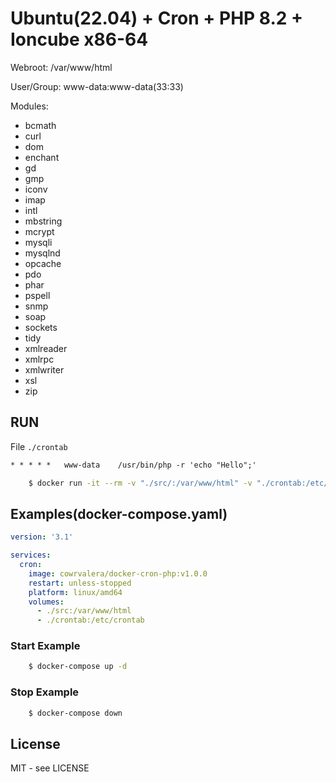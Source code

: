 # Ubuntu(22.04) + Cron + PHP 8.2 + Ioncube x86-64

Webroot: /var/www/html

User/Group: www-data:www-data(33:33)

Modules:
   - bcmath
   - curl
   - dom
   - enchant
   - gd
   - gmp
   - iconv
   - imap
   - intl
   - mbstring
   - mcrypt
   - mysqli
   - mysqlnd
   - opcache
   - pdo
   - phar
   - pspell
   - snmp
   - soap
   - sockets
   - tidy
   - xmlreader
   - xmlrpc
   - xmlwriter
   - xsl
   - zip

## RUN


File `./crontab`
```txt
* * * * *	www-data	/usr/bin/php -r 'echo "Hello";'
```


```sh
    $ docker run -it --rm -v "./src/:/var/www/html" -v "./crontab:/etc/crontab" --platform linux/amd64 cowrvalera/docker-cron-php:v1.0.0
```

## Examples(docker-compose.yaml)

```yaml
version: '3.1'

services:
  cron:
    image: cowrvalera/docker-cron-php:v1.0.0
    restart: unless-stopped
    platform: linux/amd64
    volumes:
      - ./src:/var/www/html
      - ./crontab:/etc/crontab


```

### Start Example

```sh
	$ docker-compose up -d
```


### Stop Example

```sh
	$ docker-compose down
```

## License
MIT - see LICENSE
